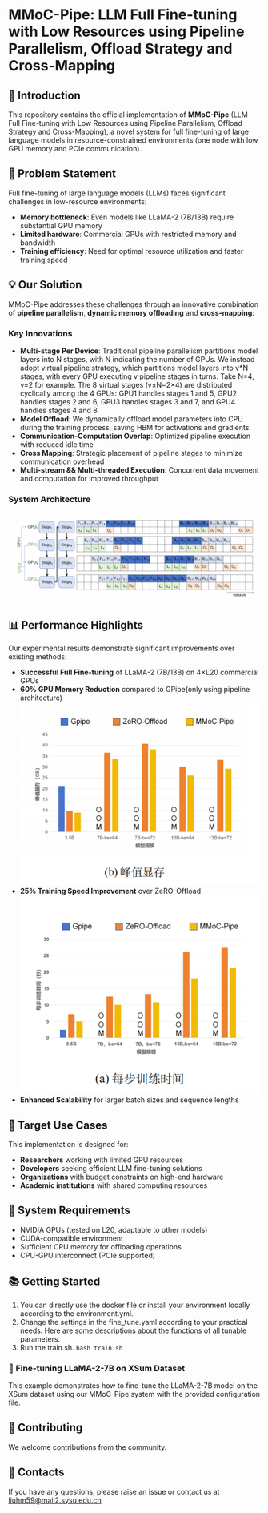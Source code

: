 # MMoC-Pipe: LLM Full Fine-tuning with Low Resources using Pipeline Parallelism, Offload Strategy and Cross-Mapping

## 🚀 Introduction

This repository contains the official implementation of **MMoC-Pipe** (LLM Full Fine-tuning with Low Resources using Pipeline Parallelism, Offload Strategy and Cross-Mapping), a novel system for full fine-tuning of large language models in resource-constrained environments (one node with low GPU memory and PCIe communication). 

## 🎯 Problem Statement

Full fine-tuning of large language models (LLMs) faces significant challenges in low-resource environments:
- **Memory bottleneck**: Even models like LLaMA-2 (7B/13B) require substantial GPU memory
- **Limited hardware**: Commercial GPUs with restricted memory and bandwidth
- **Training efficiency**: Need for optimal resource utilization and faster training speed

## 💡 Our Solution

MMoC-Pipe addresses these challenges through an innovative combination of **pipeline parallelism**, **dynamic memory offloading** and **cross-mapping**:

### Key Innovations
- **Multi-stage Per Device**: Traditional pipeline parallelism partitions model layers into N stages, with N indicating the number of GPUs. We instead adopt virtual pipeline strategy, which partitions model layers into v*N stages, with every GPU executing v pipeline stages in turns. Take N=4, v=2 for example. The 8 virtual stages (v×N=2×4) are distributed cyclically among the 4 GPUs: GPU1 handles stages 1 and 5, GPU2 handles stages 2 and 6, GPU3 handles stages 3 and 7, and GPU4 handles stages 4 and 8.
- **Model Offload**: We dynamically offload model parameters into CPU during the training process, saving HBM for activations and gradients.
- **Communication-Computation Overlap**: Optimized pipeline execution with reduced idle time 
- **Cross Mapping**: Strategic placement of pipeline stages to minimize communication overhead
- **Multi-stream && Multi-threaded Execution**: Concurrent data movement and computation for improved throughput

### System Architecture
![MMoC-Pipe Architecture](./assets/architecture.png)

## 📊 Performance Highlights

Our experimental results demonstrate significant improvements over existing methods:

- **Successful Full Fine-tuning** of LLaMA-2 (7B/13B) on 4×L20 commercial GPUs
- **60% GPU Memory Reduction** compared to GPipe(only using pipeline architecture)
  ![Comparison on memory occupation to baselines](./assets/memory-occup.png)
- **25% Training Speed Improvement** over ZeRO-Offload
  ![Comparison on training speed to baselines](./assets/training-time.png)
- **Enhanced Scalability** for larger batch sizes and sequence lengths


## 🎯 Target Use Cases

This implementation is designed for:
- **Researchers** working with limited GPU resources
- **Developers** seeking efficient LLM fine-tuning solutions
- **Organizations** with budget constraints on high-end hardware
- **Academic institutions** with shared computing resources

## 🔧 System Requirements

- NVIDIA GPUs (tested on L20, adaptable to other models)
- CUDA-compatible environment
- Sufficient CPU memory for offloading operations
- CPU-GPU interconnect (PCIe supported)

## 📚 Getting Started

1. You can directly use the docker file or install your environment locally according to the environment.yml.
2. Change the settings in the fine_tune.yaml according to your practical needs. Here are some descriptions about the functions of all tunable parameters.
3. Run the train.sh.
`bash train.sh`
### 🔬 Fine-tuning LLaMA-2-7B on XSum Dataset

This example demonstrates how to fine-tune the LLaMA-2-7B model on the XSum dataset using our MMoC-Pipe system with the provided configuration file.



## 🤝 Contributing

We welcome contributions from the community. 

## 📧 Contacts
If you have any questions, please raise an issue or contact us at liuhm59@mail2.sysu.edu.cn






